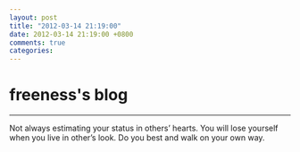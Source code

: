 ```yaml
---
layout: post
title: "2012-03-14 21:19:00"
date: 2012-03-14 21:19:00 +0800
comments: true
categories: 
---
```


# freeness's blog

----------

>
Not always estimating your status in others’ hearts. You will lose yourself when you live in other’s look. Do you best and walk on your own way.